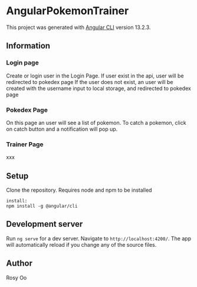 # AngularPokemonTrainer

This project was generated with [Angular CLI](https://github.com/angular/angular-cli) version 13.2.3.

## Information

### Login page
Create or login user in the Login Page. 
If user exist in the api, user will be redirected to pokedex page
If the user does not exist, an user will be created with the username input to local storage, 
and redirected to pokedex page

### Pokedex Page
On this page an user will see a list of pokemon. 
To catch a pokemon, click on catch button and a notification will pop up.

### Trainer Page
xxx

## Setup
Clone the repository. Requires node and npm to be installed
```
install:
npm install -g @angular/cli
```

## Development server
Run `ng serve` for a dev server. Navigate to `http://localhost:4200/`. The app will automatically reload if you change any of the source files.

## Author 
Rosy Oo
